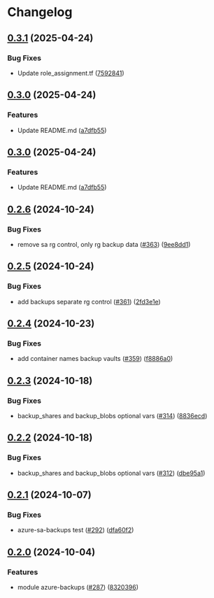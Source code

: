 # Changelog

## [0.3.1](https://github.com/prefapp/tfm/compare/azure-sa-backup-v0.3.0...azure-sa-backup-v0.3.1) (2025-04-24)


### Bug Fixes

* Update role_assignment.tf ([7592841](https://github.com/prefapp/tfm/commit/75928419415d74de12d2d38a602df7aa703c860e))

## [0.3.0](https://github.com/prefapp/tfm/compare/azure-sa-backup-v0.2.6...azure-sa-backup-v0.3.0) (2025-04-24)


### Features

* Update README.md ([a7dfb55](https://github.com/prefapp/tfm/commit/a7dfb55b83447cf3ef08d168ab756e791f322e7a))

## [0.3.0](https://github.com/prefapp/tfm/compare/azure-sa-backup-v0.2.6...azure-sa-backup-v0.3.0) (2025-04-24)


### Features

* Update README.md ([a7dfb55](https://github.com/prefapp/tfm/commit/a7dfb55b83447cf3ef08d168ab756e791f322e7a))

## [0.2.6](https://github.com/prefapp/tfm/compare/azure-sa-backup-v0.2.5...azure-sa-backup-v0.2.6) (2024-10-24)


### Bug Fixes

* remove sa rg control, only rg backup data ([#363](https://github.com/prefapp/tfm/issues/363)) ([9ee8dd1](https://github.com/prefapp/tfm/commit/9ee8dd192df77e354a354d67b83f448a6ef54595))

## [0.2.5](https://github.com/prefapp/tfm/compare/azure-sa-backup-v0.2.4...azure-sa-backup-v0.2.5) (2024-10-24)


### Bug Fixes

* add backups separate rg control ([#361](https://github.com/prefapp/tfm/issues/361)) ([2fd3e1e](https://github.com/prefapp/tfm/commit/2fd3e1ebe01478787ca373aff57ba75cb75ceb00))

## [0.2.4](https://github.com/prefapp/tfm/compare/azure-sa-backup-v0.2.3...azure-sa-backup-v0.2.4) (2024-10-23)


### Bug Fixes

* add container names backup vaults ([#359](https://github.com/prefapp/tfm/issues/359)) ([f8886a0](https://github.com/prefapp/tfm/commit/f8886a042307a198532676615df17755cd89a53a))

## [0.2.3](https://github.com/prefapp/tfm/compare/azure-sa-backup-v0.2.2...azure-sa-backup-v0.2.3) (2024-10-18)


### Bug Fixes

* backup_shares and backup_blobs optional vars ([#314](https://github.com/prefapp/tfm/issues/314)) ([8836ecd](https://github.com/prefapp/tfm/commit/8836ecda4958bc9b12cb723b7769f141f95c7bfa))

## [0.2.2](https://github.com/prefapp/tfm/compare/azure-sa-backup-v0.2.1...azure-sa-backup-v0.2.2) (2024-10-18)


### Bug Fixes

* backup_shares and backup_blobs optional vars ([#312](https://github.com/prefapp/tfm/issues/312)) ([dbe95a1](https://github.com/prefapp/tfm/commit/dbe95a1808dd27296885f3524fdf94a4fb704de2))

## [0.2.1](https://github.com/prefapp/tfm/compare/azure-sa-backup-v0.2.0...azure-sa-backup-v0.2.1) (2024-10-07)


### Bug Fixes

* azure-sa-backups test ([#292](https://github.com/prefapp/tfm/issues/292)) ([dfa60f2](https://github.com/prefapp/tfm/commit/dfa60f2066359abba7e0714c15c2de92c027ce54))

## [0.2.0](https://github.com/prefapp/tfm/compare/azure-sa-backup-v0.1.0...azure-sa-backup-v0.2.0) (2024-10-04)


### Features

* module azure-backups ([#287](https://github.com/prefapp/tfm/issues/287)) ([8320396](https://github.com/prefapp/tfm/commit/8320396aa2b5a602ea2640503be27eb1069f78df))
